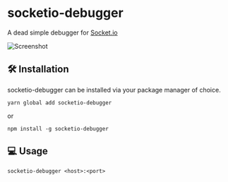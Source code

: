 # socketio-debugger

A dead simple debugger for [Socket.io](https://socket.io)

![Screenshot](https://i.imgur.com/tZvIxMc.png)

## 🛠 Installation

socketio-debugger can be installed via your package manager of choice.

    yarn global add socketio-debugger

or

    npm install -g socketio-debugger

## 💻 Usage

    socketio-debugger <host>:<port>
